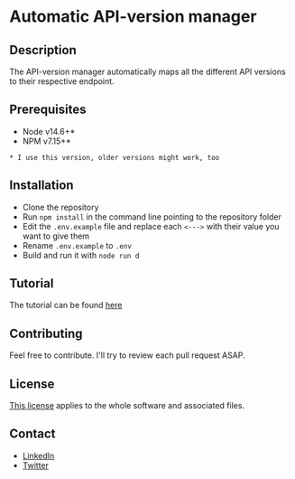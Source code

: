 # Automatic API-version manager

## Description

The API-version manager automatically maps all the different API versions to their respective endpoint.

## Prerequisites

- Node v14.6+*
- NPM v7.15+*

``* I use this version, older versions might work, too``

## Installation

- Clone the repository
- Run ``npm install`` in the command line pointing to the repository folder
- Edit the ``.env.example`` file and replace each ``<--->`` with their value you want to give them
- Rename ``.env.example`` to ``.env``
- Build and run it with ``node run d``

## Tutorial

The tutorial can be found [here](https://github.com/Xander1233/automatic-api-version-manager/blob/master/TUTORIAL.md)

## Contributing

Feel free to contribute. I'll try to review each pull request ASAP.

## License

[This license](https://github.com/Xander1233/automatic-api-version-manager/blob/master/LICENSE) applies to the whole software and associated files.

## Contact

- [LinkedIn](https://www.linkedin.com/in/david-neidhart-614180201/)
- [Twitter](https://twitter.com/XandrrrrR6)
